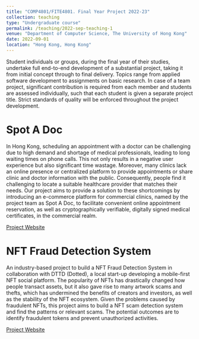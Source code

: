 ```yaml
---
title: "COMP4801/FITE4801. Final Year Project 2022-23"
collection: teaching
type: "Undergraduate course"
permalink: /teaching/2022-sep-teaching-1
venue: "Department of Computer Science, The University of Hong Kong"
date: 2022-09-01
location: "Hong Kong, Hong Kong"
---
```


Student individuals or groups, during the final year of their studies, undertake full end-to-end development of a substantial project, taking it from initial concept through to final delivery. Topics range from applied software development to assignments on basic research. In case of a team project, significant contribution is required from each member and students are assessed individually, such that each student is given a separate project title. Strict standards of quality will be enforced throughout the project development.

Spot A Doc
======
In Hong Kong, scheduling an appointment with a doctor can be challenging due to high demand and shortage of medical professionals, leading to long waiting times on phone calls. This not only results in a negative user experience but also significant time wastage. Moreover, many clinics lack an online presence or centralized platform to provide appointments or share clinic and doctor information with the public. Consequently, people find it challenging to locate a suitable healthcare provider that matches their needs.
Our project aims to provide a solution to these shortcomings by introducing an e-commerce platform for commercial clinics, named by the project team as Spot A Doc, to facilitate convenient online appointment reservation, as well as cryptographically verifiable, digitally signed medical certificates, in the commercial realm.

<a href="https://wp.cs.hku.hk/2022/fyp22008/">Project Website</a>


NFT Fraud Detection System
======
An industry-based project to build a NFT Fraud Detection System in collaboration with DTTD (Dotted), a local start-up developing a mobile-first NFT social platform.
The popularity of NFTs has drastically changed how people transact assets, but it also gave rise to many artwork scams and thefts, which has undermined the benefits of creators and investors, as well as the stability of the NFT ecosystem.
Given the problems caused by fraudulent NFTs, this project aims to build a NFT scam detection system and find the patterns or relevant scams. The potential outcomes are to identify fraudulent tokens and prevent unauthorized activities. 

<a href="https://wp.cs.hku.hk/2022/fyp22012/">Project Website</a>



